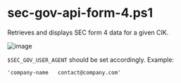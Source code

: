 # sec-gov-api-form-4.ps1

Retrieves and displays SEC form 4 data for a given CIK.

![image](https://github.com/dharmatech/sec-gov-api.ps1/assets/20816/289bc7d9-556a-457e-a185-d3a8b3d20453)


`$SEC_GOV_USER_AGENT` should be set accordingly. Example:

    'company-name   contact@company.com'
